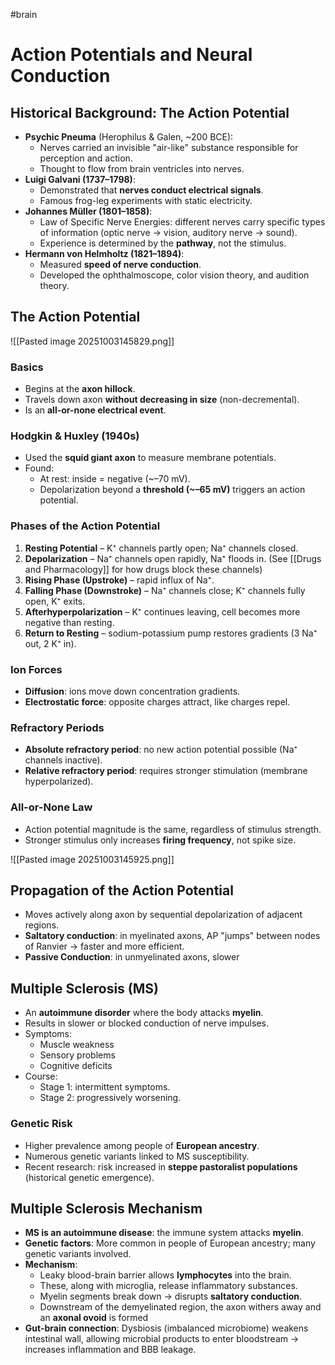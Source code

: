 #brain
# **Action Potentials and Neural Conduction**

## **Historical Background: The Action Potential**
- **Psychic Pneuma** (Herophilus & Galen, ~200 BCE):
    - Nerves carried an invisible "air-like" substance responsible for perception and action.
    - Thought to flow from brain ventricles into nerves.
- **Luigi Galvani (1737–1798)**:
    - Demonstrated that **nerves conduct electrical signals**.
    - Famous frog-leg experiments with static electricity.
- **Johannes Müller (1801–1858)**:
    - Law of Specific Nerve Energies: different nerves carry specific types of information (optic nerve → vision, auditory nerve → sound).
    - Experience is determined by the **pathway**, not the stimulus.
- **Hermann von Helmholtz (1821–1894)**:
    - Measured **speed of nerve conduction**.
    - Developed the ophthalmoscope, color vision theory, and audition theory.
## **The Action Potential**

![[Pasted image 20251003145829.png]]
### Basics
- Begins at the **axon hillock**.
- Travels down axon **without decreasing in size** (non-decremental).
- Is an **all-or-none electrical event**.
### Hodgkin & Huxley (1940s)
- Used the **squid giant axon** to measure membrane potentials.
- Found:
    - At rest: inside = negative (~–70 mV).
    - Depolarization beyond a **threshold (~–65 mV)** triggers an action potential.
### Phases of the Action Potential
1. **Resting Potential** – K⁺ channels partly open; Na⁺ channels closed.
2. **Depolarization** – Na⁺ channels open rapidly, Na⁺ floods in. (See [[Drugs and Pharmacology]] for how drugs block these channels)
3. **Rising Phase (Upstroke)** – rapid influx of Na⁺.
4. **Falling Phase (Downstroke)** – Na⁺ channels close; K⁺ channels fully open, K⁺ exits.
5. **Afterhyperpolarization** – K⁺ continues leaving, cell becomes more negative than resting.
6. **Return to Resting** – sodium-potassium pump restores gradients (3 Na⁺ out, 2 K⁺ in).
### Ion Forces
- **Diffusion**: ions move down concentration gradients.
- **Electrostatic force**: opposite charges attract, like charges repel.
### Refractory Periods
- **Absolute refractory period**: no new action potential possible (Na⁺ channels inactive).
- **Relative refractory period**: requires stronger stimulation (membrane hyperpolarized).
### All-or-None Law
- Action potential magnitude is the same, regardless of stimulus strength.
- Stronger stimulus only increases **firing frequency**, not spike size.

![[Pasted image 20251003145925.png]]
## **Propagation of the Action Potential**
- Moves actively along axon by sequential depolarization of adjacent regions.
- **Saltatory conduction**: in myelinated axons, AP "jumps" between nodes of Ranvier → faster and more efficient.
- **Passive Conduction**: in unmyelinated axons, slower
## **Multiple Sclerosis (MS)**
- An **autoimmune disorder** where the body attacks **myelin**.
- Results in slower or blocked conduction of nerve impulses.
- Symptoms:
    - Muscle weakness
    - Sensory problems
    - Cognitive deficits
- Course:
    - Stage 1: intermittent symptoms.
    - Stage 2: progressively worsening.
### Genetic Risk
- Higher prevalence among people of **European ancestry**.
- Numerous genetic variants linked to MS susceptibility.
- Recent research: risk increased in **steppe pastoralist populations** (historical genetic emergence).

## **Multiple Sclerosis Mechanism**
- **MS is an autoimmune disease**: the immune system attacks **myelin**.
- **Genetic factors**: More common in people of European ancestry; many genetic variants involved.
- **Mechanism**:
    - Leaky blood-brain barrier allows **lymphocytes** into the brain.
    - These, along with microglia, release inflammatory substances.
    - Myelin segments break down → disrupts **saltatory conduction**.
    - Downstream of the demyelinated region, the axon withers away and an **axonal ovoid** is formed
- **Gut-brain connection**: Dysbiosis (imbalanced microbiome) weakens intestinal wall, allowing microbial products to enter bloodstream → increases inflammation and BBB leakage.